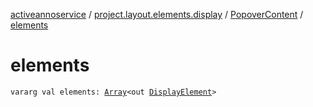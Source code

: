 [activeannoservice](../../index.md) / [project.layout.elements.display](../index.md) / [PopoverContent](index.md) / [elements](./elements.md)

# elements

`vararg val elements: `[`Array`](https://kotlinlang.org/api/latest/jvm/stdlib/kotlin/-array/index.html)`<out `[`DisplayElement`](../-display-element.md)`>`